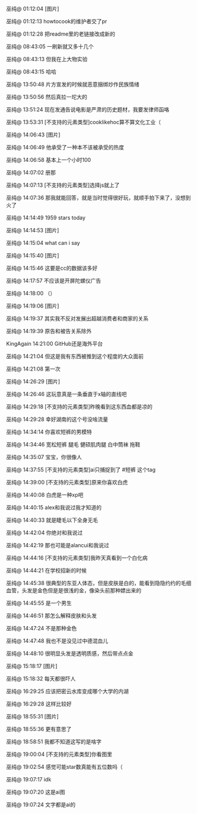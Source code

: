 巫纯@ 01:12:04
[图片]

巫纯@ 01:12:13
howtocook的维护者交了pr

巫纯@ 01:12:28
把readme里的老链接改成新的

巫纯@ 08:43:05
一刷新就又多十几个

巫纯@ 08:43:13
但我在上大物实验

巫纯@ 08:43:15
哈哈

巫纯@ 13:50:48
片方宣发的时候就恶意捆绑炒作民族情绪

巫纯@ 13:50:56
然后真拉一坨大的

巫纯@ 13:51:24
现在发通告说电影是严肃的历史题材，我要发律师函咯

巫纯@ 13:53:31
[不支持的元素类型]cooklikehoc算不算文化工业（

巫纯@ 14:06:43
[图片]

巫纯@ 14:06:49
他承受了一种本不该被承受的热度

巫纯@ 14:06:58
基本上一个小时100

巫纯@ 14:07:02
册那

巫纯@ 14:07:13
[不支持的元素类型]选择js就上了

巫纯@ 14:07:36
那我就能回答，就是当时觉得很好玩，就顺手拍下来了，没想到火了

巫纯@ 14:14:49
1959 stars today

巫纯@ 14:14:53
[图片]

巫纯@ 14:15:04
what can i say

巫纯@ 14:15:40
[图片]

巫纯@ 14:15:46
这要是cc的数据该多好

巫纯@ 14:17:57
不应该是开屏陀螺仪广告

巫纯@ 14:18:00
（）

巫纯@ 14:19:06
[图片]

巫纯@ 14:19:37
其实我不反对发展出超越消费者和商家的关系

巫纯@ 14:19:39
原告和被告关系除外

KingAgain 14:21:00
GitHub还是海外平台

巫纯@ 14:21:04
但这是我有东西被推到这个程度的大众面前

巫纯@ 14:21:08
第一次

巫纯@ 14:26:29
[图片]

巫纯@ 14:26:46
这玩意真是一条垂直于x轴的直线吧

巫纯@ 14:29:18
[不支持的元素类型]昨晚看到这东西血都是凉的

巫纯@ 14:29:28
幸好湖南的这个号没啥流量

巫纯@ 14:34:14
你喜欢短裤的男模特

巫纯@ 14:34:46
宽松短裤 腿毛 健硕肌肉腿 白中筒袜 拖鞋

巫纯@ 14:35:07
宝宝，你很像人

巫纯@ 14:37:55
[不支持的元素类型]ai只捕捉到了 #短裤 这个tag

巫纯@ 14:39:00
[不支持的元素类型]原来你喜欢白虎

巫纯@ 14:40:08
白虎是一种xp吧

巫纯@ 14:40:15
alex和我说过我才知道的

巫纯@ 14:40:33
就是睫毛以下全身无毛

巫纯@ 14:42:04
你绝对和我说过

巫纯@ 14:42:19
那也可能是alancui和我说过

巫纯@ 14:44:16
[不支持的元素类型]我昨天真看到一个白化病

巫纯@ 14:44:21
在学校招新的时候

巫纯@ 14:45:38
很典型的东亚人体态，但是皮肤是白的，能看到隐隐约约的毛细血管，头发是金色但是是很浅的金，像染头前那种嫖出来的

巫纯@ 14:45:55
是一个男生

巫纯@ 14:46:51
那怎么解释皮肤和头发

巫纯@ 14:47:24
不是那种金色

巫纯@ 14:47:48
我也不是没见过中德混血儿

巫纯@ 14:48:10
很明显头发是透明质感，然后带点点金

巫纯@ 15:18:17
[图片]

巫纯@ 15:18:32
每天都很吓人

巫纯@ 16:29:25
应该把密云水库变成哪个大学的内湖

巫纯@ 16:29:28
这样比较好

巫纯@ 18:55:31
[图片]

巫纯@ 18:55:36
更有意思了

巫纯@ 18:58:51
我都不知道这写的是啥字

巫纯@ 19:00:04
[不支持的元素类型]你看图里

巫纯@ 19:02:54
感觉可能star数真能有五位数吗（

巫纯@ 19:07:17
idk

巫纯@ 19:07:20
这是ai图

巫纯@ 19:07:24
文字都是ai的
